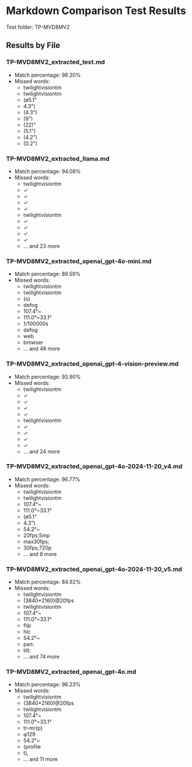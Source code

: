 # Markdown Comparison Test Results
Test folder: TP-MVD8MV2
## Results by File
### TP-MVD8MV2_extracted_text.md
- Match percentage: 98.20%
- Missed words:
  - twilightvisiontm
  - twilightvisiontm
  - (ø5.1"
  - 4.3")
  - (4.3")
  - (9")
  - (22)"
  - (5.1")
  - (4.2")
  - (0.2")

### TP-MVD8MV2_extracted_llama.md
- Match percentage: 94.08%
- Missed words:
  - twilightvisiontm
  - ✓
  - ✓
  - ✓
  - ✓
  - twilightvisiontm
  - ✓
  - ✓
  - ✓
  - ✓
  - ... and 23 more

### TP-MVD8MV2_extracted_openai_gpt-4o-mini.md
- Match percentage: 89.59%
- Missed words:
  - twilightvisiontm
  - twilightvisiontm
  - (o)
  - defog
  - 107.4°~
  - 111.0°~33.1°
  - 1/100000s
  - defog
  - web
  - browser
  - ... and 48 more

### TP-MVD8MV2_extracted_openai_gpt-4-vision-preview.md
- Match percentage: 93.90%
- Missed words:
  - twilightvisiontm
  - ✓
  - ✓
  - ✓
  - ✓
  - twilightvisiontm
  - ✓
  - ✓
  - ✓
  - ✓
  - ... and 24 more

### TP-MVD8MV2_extracted_openai_gpt-4o-2024-11-20_v4.md
- Match percentage: 96.77%
- Missed words:
  - twilightvisiontm
  - twilightvisiontm
  - 107.4°~
  - 111.0°~33.1°
  - (ø5.1"
  - 4.3")
  - 54.2°~
  - 20fps;5mp
  - max30fps;
  - 30fps;720p
  - ... and 8 more

### TP-MVD8MV2_extracted_openai_gpt-4o-2024-11-20_v5.md
- Match percentage: 84.92%
- Missed words:
  - twilightvisiontm
  - (3840*2160)@20fps
  - twilightvisiontm
  - 107.4°~
  - 111.0°~33.1°
  - flip
  - hlc
  - 54.2°~
  - pan:
  - tilt:
  - ... and 74 more

### TP-MVD8MV2_extracted_openai_gpt-4o.md
- Match percentage: 96.23%
- Missed words:
  - twilightvisiontm
  - (3840*2160)@20fps
  - twilightvisiontm
  - 107.4°~
  - 111.0°~33.1°
  - tr-mr(p)
  - φ129
  - 54.2°~
  - (profile
  - t),
  - ... and 11 more

